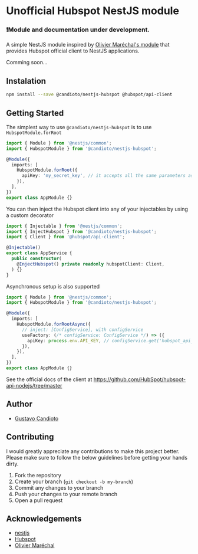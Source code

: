# Unofficial Hubspot NestJS module
### ❗Module and documentation under development.

A simple NestJS module inspired by [Olivier Maréchal's module](https://github.com/oliviermarechal/nestjs-hubspot) that provides Hubspot official client to NestJS applications.

Comming soon...

## Instalation

```bash
npm install --save @candioto/nestjs-hubspot @hubspot/api-client
```

## Getting Started

The simplest way to use `@candioto/nestjs-hubspot` is to use `HubspotModule.forRoot`

```typescript
import { Module } from '@nestjs/common';
import { HubspotModule } from '@candioto/nestjs-hubspot';

@Module({
  imports: [
    HubspotModule.forRoot({
      apiKey: 'my_secret_key', // it accepts all the same parameters as the official client
    }),
  ],
})
export class AppModule {}
```

You can then inject the Hubspot client into any of your injectables by using a
custom decorator

```typescript
import { Injectable } from '@nestjs/common';
import { InjectHubspot } from '@candioto/nestjs-hubspot';
import { Client } from '@hubspot/api-client';

@Injectable()
export class AppService {
  public constructor(
    @InjectHubspot() private readonly hubspotClient: Client,
  ) {}
}
```

Asynchronous setup is also supported

```typescript
import { Module } from '@nestjs/common';
import { HubspotModule } from '@candioto/nestjs-hubspot';

@Module({
  imports: [
    HubspotModule.forRootAsync({
      // inject: [ConfigService], with configService
      useFactory: (/* configService: ConfigService */) => ({
        apiKey: process.env.API_KEY, // configService.get('hubspot_api_key'),
      }),
    }),
  ],
})
export class AppModule {}
```
See the official docs of the client at https://github.com/HubSpot/hubspot-api-nodejs/tree/master

## Author
- [Gustavo Candioto](https://github.com/gustavocandioto)

## Contributing

I would greatly appreciate any contributions to make this project better. Please
make sure to follow the below guidelines before getting your hands dirty.

1. Fork the repository
2. Create your branch (`git checkout -b my-branch`)
3. Commit any changes to your branch
4. Push your changes to your remote branch
5. Open a pull request
<!-- 
## License

Distributed under the MIT License. See `LICENSE` for more information. -->

## Acknowledgements

- [nestjs](https://nestjs.com)
- [Hubspot](https://hubspot.com)
- [Olivier Maréchal](https://github.com/oliviermarechal)